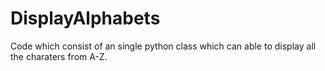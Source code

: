 # DisplayAlphabets
Code which consist of an single python class which can able to display all the charaters from A-Z.
